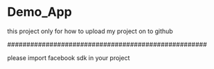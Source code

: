 # Demo_App
this project only for how to upload my project on to github

####################################################

please import facebook sdk in your project
